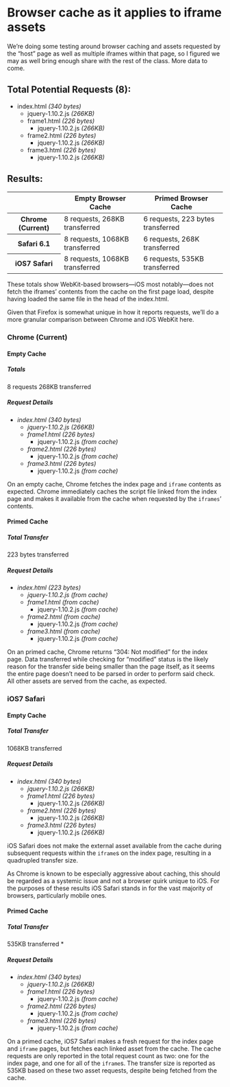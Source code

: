 # Browser cache as it applies to iframe assets

We’re doing some testing around browser caching and assets requested by the “host” page as well as multiple iframes within that page, so I figured we may as well bring enough share with the rest of the class. More data to come.

## Total Potential Requests (8):

* index.html _(340 bytes)_
    * jquery-1.10.2.js _(266KB)_
    * frame1.html _(226 bytes)_
        * jquery-1.10.2.js _(266KB)_
    * frame2.html _(226 bytes)_
        * jquery-1.10.2.js _(266KB)_
    * frame3.html _(226 bytes)_
        * jquery-1.10.2.js _(266KB)_

## Results:

<table>
    <thead>
        <tr>
            <th></th>
            <th scope="col">Empty Browser Cache</th>
            <th scope="col">Primed Browser Cache</th>
        </tr>
    </thead>
    <tbody>
        <tr>
            <th scope="row">Chrome (Current)</th>
            <td>8 requests, 268KB transferred</td>
            <td>6 requests, 223 bytes transferred</td>
        </tr>
        <tr>
            <th scope="row">Safari 6.1</th>
            <td>8 requests, 1068KB transferred</td>
            <td>6 requests, 268K transferred</td>
        </tr>
        <tr>
            <th scope="row">iOS7 Safari</th>
            <td>8 requests, 1068KB transferred</td>
            <td>6 requests, 535KB transferred</td>
        </tr>
    </tbody>
</table>

These totals show WebKit-based browsers—iOS most notably—does not fetch the iframes’ contents from the cache on the first page load, despite having loaded the same file in the head of the index.html.

Given that Firefox is somewhat unique in how it reports requests, we’ll do a more granular comparison between Chrome and iOS WebKit here.

### Chrome (Current)

#### Empty Cache

##### Totals
8 requests
268KB transferred

##### Request Details

* *index.html* _(340 bytes)_ 
    * *jquery-1.10.2.js* _(266KB)_
    * *frame1.html* _(226 bytes)_
        * jquery-1.10.2.js _(from cache)_
    * *frame2.html* _(226 bytes)_
        * jquery-1.10.2.js _(from cache)_
    * *frame3.html* _(226 bytes)_
        * jquery-1.10.2.js _(from cache)_

On an empty cache, Chrome fetches the index page and `iframe` contents as expected. Chrome immediately caches the script file linked from the index page and makes it available from the cache when requested by the `iframes`’ contents.

#### Primed Cache

##### Total Transfer
223 bytes transferred

##### Request Details

* *index.html* _(223 bytes)_ 
    * *jquery-1.10.2.js* _(from cache)_
    * *frame1.html* _(from cache)_
        * jquery-1.10.2.js _(from cache)_
    * *frame2.html* _(from cache)_
        * jquery-1.10.2.js _(from cache)_
    * *frame3.html* _(from cache)_
        * jquery-1.10.2.js _(from cache)_

On an primed cache, Chrome returns “304: Not modified” for the index page. Data transferred while checking for “modified” status is the likely reason for the transfer side being smaller than the page itself, as it seems the entire page doesn’t need to be parsed in order to perform said check. All other assets are served from the cache, as expected.

### iOS7 Safari

#### Empty Cache

##### Total Transfer
1068KB transferred

##### Request Details

* *index.html* _(340 bytes)_ 
    * *jquery-1.10.2.js* _(266KB)_
    * *frame1.html* _(226 bytes)_
        * jquery-1.10.2.js _(266KB)_
    * *frame2.html* _(226 bytes)_
        * jquery-1.10.2.js _(266KB)_
    * *frame3.html* _(226 bytes)_
        * jquery-1.10.2.js _(266KB)_

iOS Safari does not make the external asset available from the cache during subsequent requests within the `iframe`s on the index page, resulting in a quadrupled transfer size.

 As Chrome is known to be especially aggressive about caching, this should be regarded as a systemic issue and not a browser quirk unique to iOS. For the purposes of these results iOS Safari stands in for the vast majority of browsers, particularly mobile ones.

#### Primed Cache

##### Total Transfer
535KB transferred *

##### Request Details

* *index.html* _(340 bytes)_ 
    * *jquery-1.10.2.js* _(266KB)_
    * *frame1.html* _(226 bytes)_
        * jquery-1.10.2.js _(from cache)_
    * *frame2.html* _(226 bytes)_
        * jquery-1.10.2.js _(from cache)_
    * *frame3.html* _(226 bytes)_
        * jquery-1.10.2.js _(from cache)_

On a primed cache, iOS7 Safari makes a fresh request for the index page and `iframe` pages, but fetches each linked asset from the cache. The cache requests are only reported in the total request count as two: one for the index page, and one for all of the `iframe`s. The transfer size is reported as 535KB based on these two asset requests, despite being fetched from the cache.



